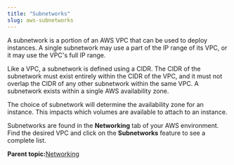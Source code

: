 ```yaml
---
title: "Subnetworks"
slug: aws-subnetworks
---
```



A subnetwork is a portion of an AWS VPC that can be used to deploy instances. A single subnetwork may use a part of the IP range of its VPC, or it may use the VPC's full IP range.

Like a VPC, a subnetwork is defined using a CIDR. The CIDR of the subnetwork must exist entirely within the CIDR of the VPC, and it must not overlap the CIDR of any other subnetwork within the same VPC. A subnetwork exists within a single AWS availability zone.

The choice of subnetwork will determine the availability zone for an instance. This impacts which volumes are available to attach to an instance.

Subnetworks are found in the **Networking** tab of your AWS environment. Find the desired VPC and click on the **Subnetworks** feature to see a complete list.

**Parent topic:**[Networking](aws-networking.md)


